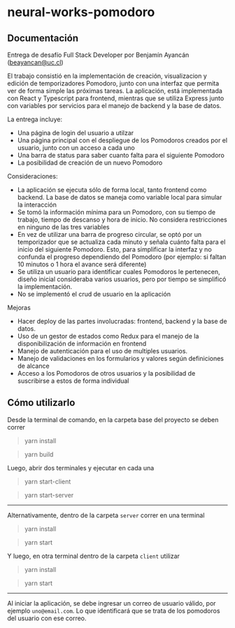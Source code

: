 # neural-works-pomodoro

## Documentación

Entrega de desafío Full Stack Developer por Benjamín Ayancán (beayancan@uc.cl)

El trabajo consistió en la implementación de creación, visualizacion y edición de temporizadores Pomodoro, junto con una interfaz que permita ver de forma simple las próximas tareas. La aplicación, está implementada con React y Typescript para frontend, mientras que se utiliza Express junto con variables por servicios para el manejo de backend y la base de datos.

La entrega incluye:
* Una página de login del usuario a utilzar
* Una página principal con el despliegue de los Pomodoros creados por el usuario, junto con un acceso a cada uno
* Una barra de status para saber cuanto falta para el siguiente Pomodoro
* La posibilidad de creación de un nuevo Pomodoro

Consideraciones:
* La aplicación se ejecuta sólo de forma local, tanto frontend como backend. La base de datos se maneja como variable local para simular la interacción
* Se tomó la información mínima para un Pomodoro, con su tiempo de trabajo, tiempo de descanso y hora de inicio. No considera restricciones en ninguno de las tres variables
* En vez de utilizar una barra de progreso circular, se optó por un temporizador que se actualiza cada minuto y señala cuánto falta para el inicio del siguiente Pomodoro. Esto, para simplificar la interfaz y no confunda el progreso dependiendo del Pomodoro (por ejemplo: si faltan 10 minutos o 1 hora el avance será diferente)
* Se utiliza un usuario para identificar cuales Pomodoros le pertenecen, diseño inicial consideraba varios usuarios, pero por tiempo se simplificó la implementación.
* No se implementó el crud de usuario en la aplicación

Mejoras
* Hacer deploy de las partes involucradas: frontend, backend y la base de datos.
* Uso de un gestor de estados como Redux para el manejo de la disponibilización de información en frontend
* Manejo de autenticación para el uso de multiples usuarios.
* Manejo de validaciones en los formularios y valores según definiciones de alcance
* Acceso a los Pomodoros de otros usuarios y la posibilidad de suscribirse a estos de forma individual

## Cómo utilizarlo

Desde la terminal de comando, en la carpeta base del proyecto se deben correr

> yarn install

> yarn build

Luego, abrir dos terminales y ejecutar en cada una

> yarn start-client

> yarn start-server

---

Alternativamente, dentro de la carpeta `server` correr en una terminal

> yarn install

> yarn start

Y luego, en otra terminal dentro de la carpeta `client` utilizar

> yarn install

> yarn start

---

Al iniciar la aplicación, se debe ingresar un correo de usuario válido, por ejemplo `uno@email.com`. Lo que identificará que se trata de los pomodoros del usuario con ese correo.
